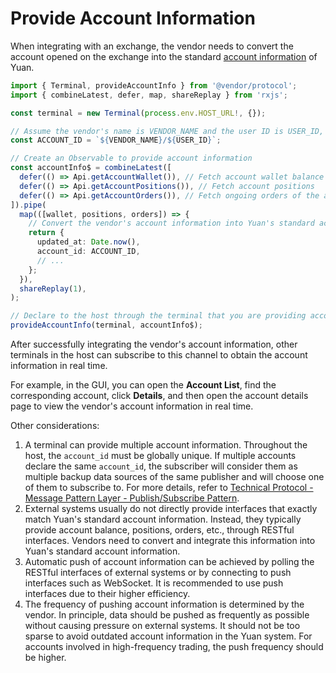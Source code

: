 # Provide Account Information

When integrating with an exchange, the vendor needs to convert the account opened on the exchange into the standard [account information](../basics/what-is-account.md) of Yuan.

```ts
import { Terminal, provideAccountInfo } from '@vendor/protocol';
import { combineLatest, defer, map, shareReplay } from 'rxjs';

const terminal = new Terminal(process.env.HOST_URL!, {});

// Assume the vendor's name is VENDOR_NAME and the user ID is USER_ID, AccountId must be globally unique
const ACCOUNT_ID = `${VENDOR_NAME}/${USER_ID}`;

// Create an Observable to provide account information
const accountInfo$ = combineLatest([
  defer(() => Api.getAccountWallet()), // Fetch account wallet balance
  defer(() => Api.getAccountPositions()), // Fetch account positions
  defer(() => Api.getAccountOrders()), // Fetch ongoing orders of the account
]).pipe(
  map(([wallet, positions, orders]) => {
    // Convert the vendor's account information into Yuan's standard account information
    return {
      updated_at: Date.now(),
      account_id: ACCOUNT_ID,
      // ...
    };
  }),
  shareReplay(1),
);

// Declare to the host through the terminal that you are providing account information
provideAccountInfo(terminal, accountInfo$);
```

After successfully integrating the vendor's account information, other terminals in the host can subscribe to this channel to obtain the account information in real time.

For example, in the GUI, you can open the **Account List**, find the corresponding account, click **Details**, and then open the account details page to view the vendor's account information in real time.

Other considerations:

1. A terminal can provide multiple account information. Throughout the host, the `account_id` must be globally unique. If multiple accounts declare the same `account_id`, the subscriber will consider them as multiple backup data sources of the same publisher and will choose one of them to subscribe to. For more details, refer to [Technical Protocol - Message Pattern Layer - Publish/Subscribe Pattern](../protocol/message-pattern-layer.md#publish-subscribe-pattern).
2. External systems usually do not directly provide interfaces that exactly match Yuan's standard account information. Instead, they typically provide account balance, positions, orders, etc., through RESTful interfaces. Vendors need to convert and integrate this information into Yuan's standard account information.
3. Automatic push of account information can be achieved by polling the RESTful interfaces of external systems or by connecting to push interfaces such as WebSocket. It is recommended to use push interfaces due to their higher efficiency.
4. The frequency of pushing account information is determined by the vendor. In principle, data should be pushed as frequently as possible without causing pressure on external systems. It should not be too sparse to avoid outdated account information in the Yuan system. For accounts involved in high-frequency trading, the push frequency should be higher.
